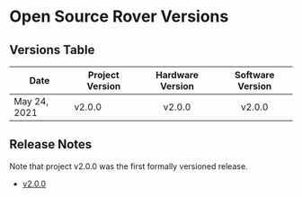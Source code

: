 # Open Source Rover Versions

## Versions Table

| Date             | Project Version  | Hardware Version   | Software Version    | 
| ----------       | ----------       |:-----:             | :-------------:     |
| May 24, 2021     | v2.0.0           | v2.0.0             | v2.0.0              |

## Release Notes

Note that project v2.0.0 was the first formally versioned release.

- [v2.0.0](release_notes/project_v2_0_0.md)
